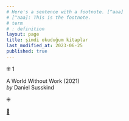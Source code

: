 ```yaml
---
# Here's a sentence with a footnote. [^aaa]
# [^aaa]: This is the footnote.
# term
# : definition
layout: page  
title: şimdi okuduğum kitaplar  
last_modified_at: 2023-06-25
published: true  
---
```


⁜ 1  
   
A World Without Work (2021)  
_by_ Daniel Susskind  

⁜ 



[🍃](https://www.nonfictionbooks.xyz/now.html "şimdi okuduğum kitaplar")  





